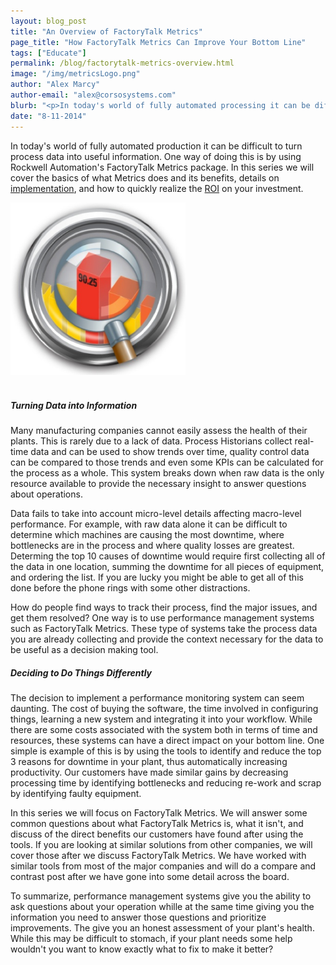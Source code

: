 ```yaml
---
layout: blog_post
title: "An Overview of FactoryTalk Metrics"
page_title: "How FactoryTalk Metrics Can Improve Your Bottom Line"
tags: ["Educate"]
permalink: /blog/factorytalk-metrics-overview.html
image: "/img/metricsLogo.png"
author: "Alex Marcy"
author-email: "alex@corsosystems.com"
blurb: "<p>In today's world of fully automated processing it can be difficult to turn process data into useful information. One way of doing this is by using Rockwell Automation's FactoryTalk Metrics solution. In this series we will cover the basics of what Metrics does and its benefits, detail on implementation, and how to quickly realize the ROI on your investment.</p>"
date: "8-11-2014"
---
```


<p>In today's world of fully automated production it can be difficult to turn process data into useful information. One way of doing this is by using Rockwell Automation's FactoryTalk Metrics package. In this series we will cover the basics of what Metrics does and its benefits, details on <a href="/blog/factorytalk-metrics-backend.html">implementation</a>, and how to quickly realize the <a href="/blog/factorytalk-metrics-data-analysis.html">ROI</a> on your investment.</p>


<img src="/img/metricsLogo.png" width="280px"/>
<br/>
<br/>

<h5><b>Turning Data into Information</b></h5>
<p>Many manufacturing companies cannot easily assess the health of their plants. This is rarely due to a lack of data. Process Historians collect real-time data and can be used to show trends over time, quality control data can be compared to those trends and even some KPIs can be calculated for the process as a whole. This system breaks down when raw data is the only resource available to provide the necessary insight to answer questions about operations.</p>

<p>Data fails to take into account micro-level details affecting macro-level performance. For example, with raw data alone it can be difficult to determine which machines are causing the most downtime, where bottlenecks are in the process and where quality losses are greatest. Determing the top 10 causes of downtime would require first collecting all of the data in one location, summing the downtime for all pieces of equipment, and ordering the list. If you are lucky you might be able to get all of this done before the phone rings with some other distractions.</p>

<p>How do people find ways to track their process, find the major issues, and get them resolved? One way is to use performance management systems such as FactoryTalk Metrics. These type of systems take the process data you are already collecting and provide the context necessary for the data to be useful as a decision making tool.</p>

<h5><b>Deciding to Do Things Differently</b></h5>
<p>The decision to implement a performance monitoring system can seem daunting. The cost of buying the software, the time involved in configuring things, learning a new system and integrating it into your workflow. While there are some costs associated with the system both in terms of time and resources, these systems can have a direct impact on your bottom line. One simple is example of this is by using the tools to identify and reduce the top 3 reasons for downtime in your plant, thus automatically increasing productivity. Our customers have made similar gains by decreasing processing time by identifying bottlenecks and reducing re-work and scrap by identifying faulty equipment.</p>

<p>In this series we will focus on FactoryTalk Metrics. We will answer some common questions about what FactoryTalk Metrics is, what it isn't, and discuss of the direct benefits our customers have found after using the tools. If you are looking at similar solutions from other companies, we will cover those after we discuss FactoryTalk Metrics. We have worked with similar tools from most of the major companies and will do a compare and contrast post after we have gone into some detail across the board. </p>

<p>To summarize, performance management systems give you the ability to ask questions about your operation whille at the same time giving you the information you need to answer those questions and prioritize improvements. The give you an honest assessment of your plant's health. While this may be difficult to stomach, if your plant needs some help wouldn't you want to know exactly what to fix to make it better?</p>



